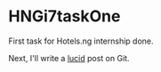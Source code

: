 # HNGi7taskOne

First task for Hotels.ng internship done.

Next, I'll write a [lucid](https://lucid.blog) post on Git.
